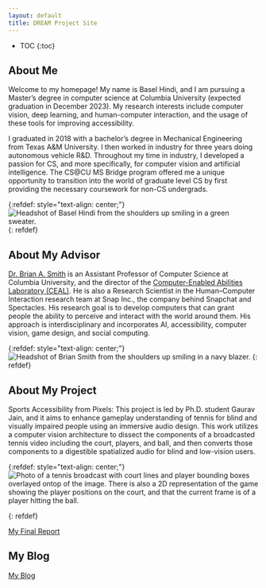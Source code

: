 ```yaml
---
layout: default
title: DREAM Project Site
---
```


* TOC
{:toc}

## About Me

Welcome to my homepage! My name is Basel Hindi, and I am pursuing a Master’s degree in computer science at Columbia University (expected graduation in December 2023). My research interests include computer vision, deep learning, and human-computer interaction, and the usage of these tools for improving accessibility.

I graduated in 2018 with a bachelor’s degree in Mechanical Engineering from Texas A&M University. I then worked in industry for three years doing autonomous vehicle R&D. Throughout my time in industry, I developed a passion for CS, and more specifically, for computer vision and artificial intelligence. The CS@CU MS Bridge program offered me a unique opportunity to transition into the world of graduate level CS by first providing the necessary coursework for non-CS undergrads. 

{:refdef: style="text-align: center;"}
![Headshot of Basel Hindi from the shoulders up smiling in a green sweater.](https://baselhindi.github.io/dreamprogram/images/Basel_Circle_Final.png)
{: refdef}

## About My Advisor

[Dr. Brian A. Smith](http://www.cs.columbia.edu/~brian/) is an Assistant Professor of Computer Science at Columbia University, and the director of the [Computer-Enabled Abilities Laboratory (CEAL)](https://ceal.cs.columbia.edu). He is also a Research Scientist in the Human–Computer Interaction research team at Snap Inc., the company behind Snapchat and Spectacles. His research goal is to develop computers that can grant people the ability to perceive and interact with the world around them. His approach is interdisciplinary and incorporates AI, accessibility, computer vision, game design, and social computing.

{:refdef: style="text-align: center;"}
![Headshot of Brian Smith from the shoulders up smiling in a navy blazer.](https://baselhindi.github.io/dreamprogram/images/Brian_Smith_Circle_Final.png)
{: refdef}


## About My Project

Sports Accessibility from Pixels: This project is led by Ph.D. student Gaurav Jain, and it aims to enhance gameplay understanding of tennis for blind and visually impaired people using an immersive audio design. This work utilizes a computer vision architecture to dissect the components of a broadcasted tennis video including the court, players, and ball, and then converts those components to a digestible spatialized audio for blind and low-vision users.

{:refdef: style="text-align: center;"}
![Photo of a tennis broadcast with court lines and player bounding boxes overlayed ontop of the image. There is also a 2D representation of the game showing the player positions on the court, and that the current frame is of a player hitting the ball.](https://baselhindi.github.io/dreamprogram/images/Tennis_Screenshot.jpg)


{: refdef}

[My Final Report](https://baselhindi.github.io/dreamprogram/files/finalreport.pdf)


## My Blog

[My Blog](https://baselhindi.github.io/dreamprogram/blog.html)


